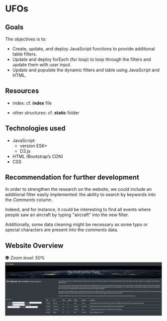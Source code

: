 # UFOs

## Goals

The objectives is to:
- Create, update, and deploy JavaScript functions to provide additional table filters.
- Update and deploy forEach (for loop) to loop through the filters and update them with user input.
- Update and populate the dynamic filters and table using JavaScript and HTML.

## Resources

- index: cf. **index** file

- other structures: cf. **static** folder

## Technologies used

- JavaScript:
    - version ES6+
    - D3.js
- HTML (Bootstrap’s CDN)
- CSS

## Recommendation for further development

In order to strengthen the research on the website, we could include an additional filter easily implemented: the ability to search by keywords into the *Comments* column.

Indeed, and for instance, it could be interesting to find all events where people saw an aircraft by typing "aircraft" into the new filter.

Additionally, some data cleaning might be necessary as some typo or special characters are present into the *comments* data.


## Website Overview
:alien: *Zoom level: 50%*
![website_overview.png](website_overview.png)